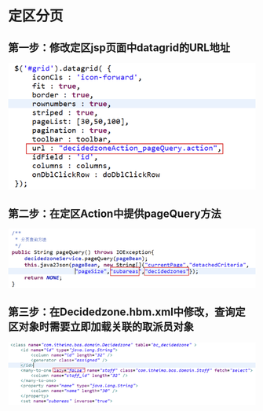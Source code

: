 # 定区分页

## 第一步：修改定区jsp页面中datagrid的URL地址

![](../../../../.gitbook/assets/image%20%28276%29.png)

## 第二步：在定区Action中提供pageQuery方法

![](../../../../.gitbook/assets/image%20%28137%29.png)

## 第三步：在Decidedzone.hbm.xml中修改，查询定区对象时需要立即加载关联的取派员对象

![](../../../../.gitbook/assets/image%20%2825%29.png)

